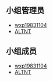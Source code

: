 <!--
    小组组员列表

    按小组实际情况编辑模板即可，下面的例子仅供参考。

    可以在这里以 Markdown 的形式列出组员信息。可以是昵称，可以在后面附加组员希望添加的其它信息（限一行内）
    请注意，小组管理员 **必须** 提供 GitHub ID 以供外部联系
-->

## 小组管理员

- [wxp19831104](https://github.com/wxp19831104)
- [ALTNT](https://github.com/ALTNT)

## 小组成员

- [wxp19831104](https://github.com/wxp19831104)
- [ALTNT](https://github.com/ALTNT)
